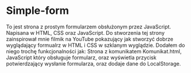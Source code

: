 # Simple-form
To jest strona z prostym formularzem obsłużonym przez JavaScript. Napisana w HTML, CSS oraz JavaScript. Do stworzenia tej strony zainspirował mnie filmik na YouTube pokazujący jak stworzyć dobrze wyglądający formualrz w HTML i CSS w szklanym wyglądzie. Dodałem do niego trochę funkcjonalności jak: Strona z komunikatem Komunikat.html, JavaScript który obsługuje formularz, oraz wyświetla przycisk potwierdzający wysłanie formularza, oraz dodaje dane do LocalStorage.
